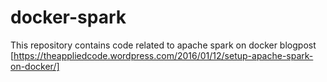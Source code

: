 # docker-spark

This repository contains code related to apache spark on docker blogpost [https://theappliedcode.wordpress.com/2016/01/12/setup-apache-spark-on-docker/] 
